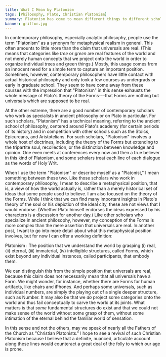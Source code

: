 ```yaml
---
title: What I Mean by Platonism
tags: [Philosophy, Plato, Christian Platonism]
summary: Platonism has come to mean different things to different scholars.  When I call myself a Platonist, I mean that I believe in the Forms, that I believe in real, eternal, immaterial, intelligible structures beyond the world of sense.
banner: griffon.jpg
---
```


In contemporary philosophy, especially analytic philosophy, people use the term "Platonism" as a synonym for metaphysical realism in general.  This often amounts to little more than the claim that universals are real.  (This means that categories like *tree* or *green* are real features of the world and not merely human concepts that we project onto the world in order to organize individual trees and green things.)  Mostly, this usage comes from an innocent need for a simple term to capture an important position.  Sometimes, however, contemporary philosophers have little contact with actual historical philosophy and only took a few courses as undergrads or early in graduate school.  They seem to have come away from these courses with the impression that "Platonism" in this sense exhausts the whole message of Plato's theory of the Forms---that Forms are nothing but universals which are supposed to be real.

At the other extreme, there are a good number of contemporary scholars who work as specialists in ancient philosophy or on Plato in particular.  For such scholars, "Platonism" has a technical meaning, referring to the ancient school of philosophy, centered around Plato's academy (for certain periods of its history) and in competition with other schools such as the Stoics, Epicureans, and Aristotelians.  For such scholars, "Platonism" involves a whole host of doctrines, including the theory of the Forms but extending to the tripartite soul, recollection, or the distinction between knowledge and opinion.  One even meets at conferences every now and then a true believer in this kind of Platonism, and some scholars treat each line of each dialogue as the words of Holy Writ.

When I use the term "Platonism" or describe myself as a "Platonist," I mean something between these two.  Like those scholars who work in contemporary philosophy, I mean to describe a metaphysical position, that is, a view of how the world actually is, rather than a merely historical set of ideas that some people used to believe.  I am also focused on the theory of the Forms.  While I think that we can find many important insights in Plato's theory of the soul or his depiction of the ideal city, these are not views that I would endorse.  (Whether Plato himself endorses the ideas expressed by his characters is a discussion for another day.)  Like other scholars who specialize in ancient philosophy, however, my conception of the Forms is more complex than the mere assertion that universals are real.  In another post, I want to go into more detail about what this metaphysical position involves, but for now I can offer a working definition:

Platonism
:    The position that we understand the world by grasping (i) real, (ii) eternal, (iii) immaterial, (iv) intelligible structures, called Forms, which exist beyond any individual instances, called participants, that embody them.

We can distinguish this from the simple position that universals are real, because this claim does not necessarily mean that all universals have a Form.  We might wonder, for instance, whether there are Forms for human artifacts, like chairs and iPhones.  And perhaps some universals, such as individual numbers, are simply the playing out of a single deeper structure, such as Number.  It may also be that we *do* project some categories onto the world and thus fail conceptually to carve the world at its joints.  What matters is that *some* fundamental structures do exist and that we could not make sense of the world without some grasp of them, without some intimation of the eternal behind the familiar world of sensation.

In this sense and not the others, may we speak of nearly all the Fathers of the Church as "Christian Platonists."  I hope to see a revival of such Christian Platonism because I believe that a definite, nuanced, articulate account along these lines would counteract a great deal of the folly to which our age is prone.